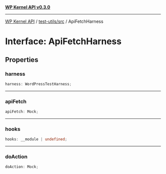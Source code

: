 [**WP Kernel API v0.3.0**](../../../README.md)

---

[WP Kernel API](../../../README.md) / [test-utils/src](../README.md) / ApiFetchHarness

# Interface: ApiFetchHarness

## Properties

### harness

```ts
harness: WordPressTestHarness;
```

---

### apiFetch

```ts
apiFetch: Mock;
```

---

### hooks

```ts
hooks: __module | undefined;
```

---

### doAction

```ts
doAction: Mock;
```
